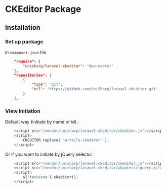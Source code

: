 CKEditor Package
=====================

## Installation

### Set up package

in `composer.json` file

```json
    "require": {
        "unisharp/laravel-ckeditor": "dev-master"
    },
    "repositories": [
        {
            "type": "git",
            "url": "https://github.com/UniSharp/laravel-ckeditor.git"
        }
    ],
```

### View initiation

Default way (initiate by name or id) :

```javascript
    <script src="/vendor/unisharp/laravel-ckeditor/ckeditor.js"></script>
    <script>
        CKEDITOR.replace( 'article-ckeditor' );
    </script>
```

Or if you want to initiate by jQuery selector :

```javascript
    <script src="/vendor/unisharp/laravel-ckeditor/ckeditor.js"></script>
    <script src="/vendor/unisharp/laravel-ckeditor/adapters/jquery.js"></script>
    <script>
        $('textarea').ckeditor();
    </script>
```
